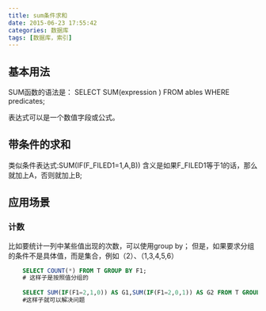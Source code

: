 ```yaml
---
title: sum条件求和
date: 2015-06-23 17:55:42
categories: 数据库
tags: [数据库，索引]
---
```

## 基本用法
SUM函数的语法是： SELECT   SUM(expression )  FROM ables    WHERE    predicates;

表达式可以是一个数值字段或公式。

## 带条件的求和
类似条件表达式:SUM(IF(F_FILED1=1,A,B))
含义是如果F_FILED1等于1的话，那么就加上A，否则就加上B;

## 应用场景
### 计数
比如要统计一列中某些值出现的次数，可以使用group by；
但是，如果要求分组的条件不是具体值，而是集合，例如（2）、（1,3,4,5,6）
```sql
    SELECT COUNT(*) FROM T GROUP BY F1;
    # 这样子是按照值分组的
    
    SELECT SUM(IF(F1=2,1,0)) AS G1,SUM(IF(F1=2,0,1)) AS G2 FROM T GROUP BY F1;
    #这样子就可以解决问题
```    